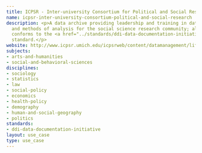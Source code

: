 ```yaml
---
title: ICPSR - Inter-university Consortium for Political and Social Research
name: icpsr-inter-university-consortium-political-and-social-research
description: <p>A data archive providing leadership and training in data access, curation,
  and methods of analysis for the social science research community; all metadata
  conforms to the <a href="../standards/ddi-data-documentation-initiative.html">DDI</a>
  standard.</p>
website: http://www.icpsr.umich.edu/icpsrweb/content/datamanagement/lifecycle/metadata.html
subjects:
- arts-and-humanities
- social-and-behavioral-sciences
disciplines:
- sociology
- statistics
- law
- social-policy
- economics
- health-policy
- demography
- human-and-social-geography
- politics
standards:
- ddi-data-documentation-initiative
layout: use_case
type: use_case
---
```


